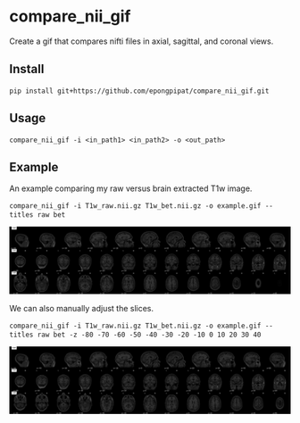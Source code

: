 # compare_nii_gif

Create a gif that compares nifti files in axial, sagittal, and coronal views.

## Install

```
pip install git+https://github.com/epongpipat/compare_nii_gif.git
```

## Usage
```
compare_nii_gif -i <in_path1> <in_path2> -o <out_path>
```

## Example

An example comparing my raw versus brain extracted T1w image.

```
compare_nii_gif -i T1w_raw.nii.gz T1w_bet.nii.gz -o example.gif --titles raw bet
```

![](example.gif)

We can also manually adjust the slices.

```
compare_nii_gif -i T1w_raw.nii.gz T1w_bet.nii.gz -o example.gif --titles raw bet -z -80 -70 -60 -50 -40 -30 -20 -10 0 10 20 30 40
```

![](example_adj_z.gif)
